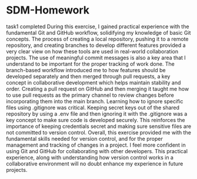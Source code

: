 # SDM-Homework
task1 completed
During this exercise, I gained practical experience with the fundamental Git and GitHub workflow, solidifying my knowledge of basic Git concepts. The process of creating a local repository, pushing it to a remote repository, and creating branches to develop different features provided a very clear view on how these tools are used in real-world collaboration projects. The use of meaningful commit messages is also a key area that I understand to be important for the proper tracking of work done.
The branch-based workflow introduced me to how features should be developed separately and then merged through pull requests, a key concept in collaborative development which helps maintain stability and order. Creating a pull request on GitHub and then merging it taught me how to use pull requests as the primary channel to review changes before incorporating them into the main branch.
Learning how to ignore specific files using .gitignore was critical. Keeping secret keys out of the shared repository by using a .env file and then ignoring it with the .gitignore was a key concept to make sure code is developed securely. This reinforces the importance of keeping credentials secret and making sure sensitive files are not committed to version control.
Overall, this exercise provided me with the fundamental skills needed for version control, and for the proper management and tracking of changes in a project. I feel more confident in using Git and GitHub for collaborating with other developers. This practical experience, along with understanding how version control works in a collaborative environment will no doubt enhance my experience in future projects.
